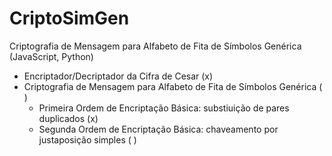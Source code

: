 # CriptoSimGen
 Criptografia de Mensagem para Alfabeto de Fita de Símbolos Genérica
(JavaScript, Python)
* Encriptador/Decriptador da Cifra de Cesar (x)
* Criptografia de Mensagem para Alfabeto de Fita de Símbolos Genérica ( )
	* Primeira Ordem de Encriptação Básica: substiuição de pares duplicados (x)
	* Segunda Ordem de Encriptação Básica: chaveamento por justaposição simples ( )
